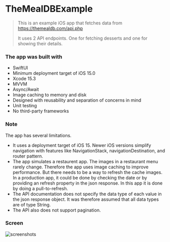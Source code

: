 # TheMealDBExample
> This is an example iOS app that fetches data from https://themealdb.com/api.php
>
> It uses 2 API endpoints. One for fetching desserts and one for showing their details.

### The app was built with
- SwiftUI
- Minimum deployment target of iOS 15.0
- Xcode 15.3
- MVVM
- Async/Await
- Image caching to memory and disk
- Designed with reusability and separation of concerns in mind
- Unit testing
- No third-party frameworks

### Note
The app has several limitations.
- It uses a deployment target of iOS 15. Newer iOS versions simplify navigation with features like NavigationStack, navigationDestination, and router pattern.
- The app simulates a restaurent app. The images in a restaurant menu rarely change. Therefore the app uses image caching to improve performance.
  But there needs to be a way to refresh the cache images. In a production app, it could be done by checking the date or by providing an refresh property in the json response.
  In this app it is done by doing a pull-to-refresh.
- The API documentation does not specify the data type of each value in the json response object. 
  It was therefore assumed that all data types are of type String.
- The API also does not support pagination.

### Screen
![screenshots](https://github.com/user-attachments/assets/7bd4230f-bfd5-4e17-924d-f37b373b3fd7)




